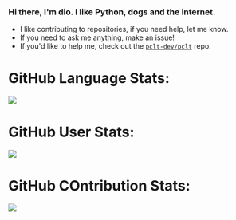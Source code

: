 ### Hi there, I'm dio. I like Python, dogs and the internet.

- I like contributing to repositories, if you need help, let me know.
- If you need to ask me anything, make an issue!
- If you'd like to help me, check out the [```pclt-dev/pclt```](https://github.com/pclt-dev/pclt) repo.

# GitHub Language Stats:
![](https://github-readme-stats.vercel.app/api/top-langs/?username=ithinkimokay&theme=dark&exclude_repo=website)

# GitHub User Stats:
![](https://github-readme-stats.vercel.app/api?username=ithinkimokay&show_icons=true&theme=dark)

# GitHub COntribution Stats:
![](https://github-readme-streak-stats.herokuapp.com/?user=IThinkImOKAY&theme=dark)
